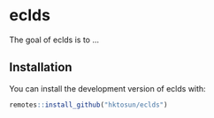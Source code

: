 
# eclds

<!-- badges: start -->
<!-- badges: end -->

The goal of eclds is to ...

## Installation

You can install the development version of eclds with:

``` r
remotes::install_github("hktosun/eclds")
```
